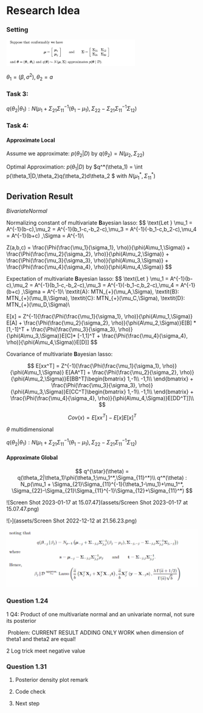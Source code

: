 # Research Idea

### Setting

<img src="assets/Screen Shot 2022-12-09 at 19.01.16.png" alt="Screen Shot 2022-12-09 at 19.01.16" style="zoom:33%;" />

$\theta_1 = (\beta,\sigma^2), \theta_2 = a$



### Task 3:

$q(\theta_2|\theta_1): N(\mu_1+\Sigma_{21}\Sigma_{11}^{-1}(\theta_1-\mu_1), \Sigma_{22}-\Sigma_{21}\Sigma_{11}^{-1}\Sigma_{12})$



### Task 4:

#### Approximate Local 

Assume we approximate:  $p(\theta_2|D)$ by $q(\theta_2) = N(\mu_2,\Sigma_{22})$

Optimal Approximation:  $p(\theta_1|D)$ by $q^*(\theta_1) = \int p(\theta_1|D,\theta_2)q(\theta_2)d\theta_2 $ with $N(\mu_1^*,\Sigma_{11}^*)$









## Derivation Result

$Bivariate Normal$



Normalizing constant of multivariate **B**ayesian lasso:
$$
\text{Let } \mu_1 = A^{-1}(b-c),\mu_2 = A^{-1}(b_1-c,-b_2-c),\mu_3 = A^{-1}(-b_1-c,b_2-c),\mu_4 = A^{-1}(b+c)  ,\Sigma = A^{-1}\\

Z(a,b,c) = \frac{\Phi(\frac{\mu_1}{\sigma_1}, \rho)}{\phi(A\mu_1,\Sigma)} + \frac{\Phi(\frac{\mu_2}{\sigma_2}, \rho)}{\phi(A\mu_2,\Sigma)} + \frac{\Phi(\frac{\mu_3}{\sigma_3}, \rho)}{\phi(A\mu_3,\Sigma)} + \frac{\Phi(\frac{\mu_4}{\sigma_4}, \rho)}{\phi(A\mu_4,\Sigma)}
$$


Expectation of multivariate **B**ayesian lasso: 
$$
\text{Let } \mu_1 = A^{-1}(b-c),\mu_2 = A^{-1}(b_1-c,-b_2-c),\mu_3 = A^{-1}(-b_1-c,b_2-c),\mu_4 = A^{-1}(b+c)  ,\Sigma = A^{-1}\\
\textit{A}: MTN_{+}(\mu_A,\Sigma), \textit{B}: MTN_{+}(\mu_B,\Sigma), \textit{C}: MTN_{+}(\mu_C,\Sigma), \textit{D}: MTN_{+}(\mu_D,\Sigma)\\

E[x] = Z^{-1}[\frac{\Phi(\frac{\mu_1}{\sigma_1}, \rho)}{\phi(A\mu_1,\Sigma)} E[A] + \frac{\Phi(\frac{\mu_2}{\sigma_2}, \rho)}{\phi(A\mu_2,\Sigma)}E[B] * [1,-1]^T + \frac{\Phi(\frac{\mu_3}{\sigma_3}, \rho)}{\phi(A\mu_3,\Sigma)}E[C]* [-1,1]^T  + \frac{\Phi(\frac{\mu_4}{\sigma_4}, \rho)}{\phi(A\mu_4,\Sigma)}E[D]]
$$




Covariance of multivariate **B**ayesian lasso: 

$$
E[xx^T] = Z^{-1}[\frac{\Phi(\frac{\mu_1}{\sigma_1}, \rho)}{\phi(A\mu_1,\Sigma)} E[AA^T] + \frac{\Phi(\frac{\mu_2}{\sigma_2}, \rho)}{\phi(A\mu_2,\Sigma)}E[BB^T]\begin{bmatrix}
1,-1\\
-1,1\\
\end{bmatrix} + \frac{\Phi(\frac{\mu_3}{\sigma_3}, \rho)}{\phi(A\mu_3,\Sigma)}E[CC^T]\begin{bmatrix}
1,-1\\
-1,1\\
\end{bmatrix} + \frac{\Phi(\frac{\mu_4}{\sigma_4}, \rho)}{\phi(A\mu_4,\Sigma)}E[DD^T]]\\
$$

$$
Cov(x) = E[xx^T] - E[x]E[x]^T
$$





$\theta$ multidimensional 



$q(\theta_2|\theta_1): N(\mu_1+\Sigma_{21}\Sigma_{11}^{-1}(\theta_1-\mu_1), \Sigma_{22}-\Sigma_{21}\Sigma_{11}^{-1}\Sigma_{12})$

#### Approximate Global


$$
q^{\star}(\theta) = q(\theta_2|\theta_1)\phi(\theta_1;\mu_1^*,\Sigma_{11}^*)\\
q^*(\theta) :  N_p(\mu_1 + \Sigma_{21}\Sigma_{11}^{-1}(\theta_1-\mu_1)+\mu_1^*, \Sigma_{22}-\Sigma_{21}\Sigma_{11}^{-1}\Sigma_{12}+\Sigma_{11}^*)
$$







![Screen Shot 2023-01-17 at 15.07.47](assets/Screen Shot 2023-01-17 at 15.07.47.png)

![›](assets/Screen Shot 2022-12-12 at 21.56.23.png)



​		<img src="assets/Screen Shot 2022-12-12 at 21.57.02.png" alt="Screen Shot 2022-12-12 at 21.57.02" style="zoom:60%;" />







### Question 1.24

1 Q4: Product of one multivariate normal and an univariate normal, not sure its posterior

​	Problem: CURRENT RESULT ADDING ONLY WORK when dimension of theta1 and theta2 are equal!

2 Log trick meet negative value



### Question 1.31

1. Posterior density plot remark

2. Code check

3. Next step

   

   

